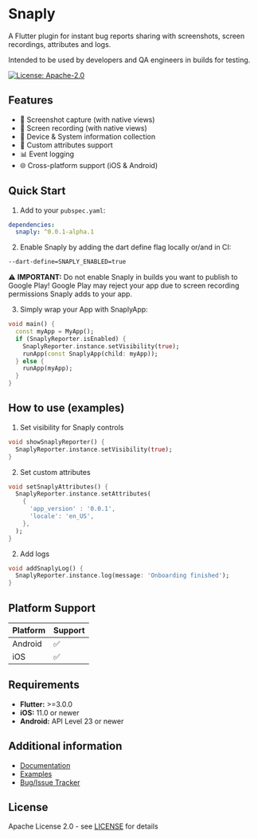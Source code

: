 # Snaply

A Flutter plugin for instant bug reports sharing with screenshots, screen recordings, attributes and logs.

Intended to be used by developers and QA engineers in builds for testing.

[![License: Apache-2.0](https://img.shields.io/badge/License-Apache%202.0-blue.svg)](https://opensource.org/licenses/Apache-2.0)

## Features

* 📸 Screenshot capture (with native views)
* 🎥 Screen recording (with native views)
* 📱 Device & System information collection
* 📝 Custom attributes support
* 📊 Event logging
* 🌐 Cross-platform support (iOS & Android)

## Quick Start

1. Add to your `pubspec.yaml`:

```yaml
dependencies:
  snaply: ^0.0.1-alpha.1
```

2. Enable Snaply by adding the dart define flag locally or/and in CI:
```bash
--dart-define=SNAPLY_ENABLED=true
```
⚠️ **IMPORTANT:**
Do not enable Snaply in builds you want to publish to Google Play!
Google Play may reject your app due to screen recording permissions Snaply adds to your app.

3. Simply wrap your App with SnaplyApp:
```dart
void main() {
  const myApp = MyApp();
  if (SnaplyReporter.isEnabled) {
    SnaplyReporter.instance.setVisibility(true);
    runApp(const SnaplyApp(child: myApp));
  } else {
    runApp(myApp);
  }
}
```

## How to use (examples)

1. Set visibility for Snaply controls

```dart
void showSnaplyReporter() {
  SnaplyReporter.instance.setVisibility(true);
}
```

2. Set custom attributes

```dart
void setSnaplyAttributes() {
  SnaplyReporter.instance.setAttributes(
    {
      'app_version' : '0.0.1',
      'locale': 'en_US',
    },
  );
}
```

2. Add logs

```dart
void addSnaplyLog() {
  SnaplyReporter.instance.log(message: 'Onboarding finished');
}
```

## Platform Support

| Platform | Support  |
|----------|----------|
| Android  | ✅       |
| iOS      | ✅       |

## Requirements

- **Flutter:** >=3.0.0
- **iOS:** 11.0 or newer
- **Android:** API Level 23 or newer

## Additional information

* [Documentation](https://snaply.dev/docs)
* [Examples](https://github.com/mr-stan-dev/snaply-flutter-plugin/tree/main/example)
* [Bug/Issue Tracker](https://github.com/mr-stan-dev/snaply-flutter-plugin/issues)

## License

Apache License 2.0 - see [LICENSE](LICENSE) for details

